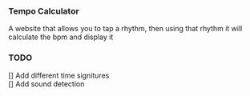 ### Tempo Calculator

A website that allows you to tap a rhythm, then using that rhythm it will calculate the bpm and display it

### TODO

[] Add different time signitures\
[] Add sound detection
